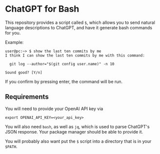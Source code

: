 ChatGPT for Bash
================

This repository provides a script called `$`, which allows you to send natural
language descriptions to ChatGPT, and have it generate bash commands for you.

Example:

```
user@pc:~> $ show the last ten commits by me
I think I can show the last ten commits by me with this command:

  git log --author="$(git config user.name)" -n 10

Sound good? [Y/n] 
```

If you confirm by pressing enter, the command will be run.

Requirements
------------

You will need to provide your OpenAI API key via
```
export OPENAI_API_KEY=<your_api_key>
```
You will also need `bash`, as well as `jq`, which is used to parse ChatGPT's
JSON response. Your package manager should be able to provide it.

You will probably also want put the `$` script into a directory that is in
your `$PATH`.
